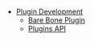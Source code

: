 * [Plugin Development](./)
  - [Bare Bone Plugin](./bare-bone-plugin.md)
  - [Plugins API](./api.md)
